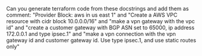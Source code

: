 Can you generate terraform code from these docstrings and add them as comment: "Provider Block: aws in us east 1" and "Create a AWS VPC resource with cidr block 10.0.0.0/16" and "make a vpn gateway with the vpc id" and "create a customer gateway with BGP ASN set to 65000, ip address 172.0.0.1 and type ipsec.1" and "make a vpn connection with the vpn gateway id and customer gateway id. Use type ipsec.1, and use static routes only"